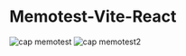 # Memotest-Vite-React
 
![cap memotest](https://github.com/user-attachments/assets/e87775aa-84b0-4d9b-87bf-9944aafd8a77)
![cap memotest2](https://github.com/user-attachments/assets/7b11929f-003f-47e5-9822-0c1156ecc82c)

